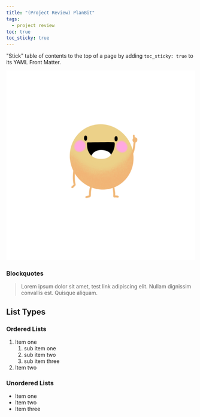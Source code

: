 ```yaml
---
title: "(Project Review) PlanBit"
tags:
  - project review
toc: true
toc_sticky: true
---
```


"Stick" table of contents to the top of a page by adding `toc_sticky: true` to its YAML Front Matter.

![!](../assets/images/2022-07-24-project-review-planbit/!.png)

### Blockquotes

> Lorem ipsum dolor sit amet, test link adipiscing elit. Nullam dignissim convallis est. Quisque aliquam.

## List Types

### Ordered Lists

1. Item one
   1. sub item one
   2. sub item two
   3. sub item three
2. Item two

### Unordered Lists

* Item one
* Item two
* Item three

